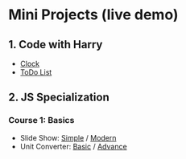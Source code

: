 # Mini Projects (live demo)
## 1. Code with Harry
- [Clock](https://hypertextassassin0273.github.io/Learn_JS/Code_With_Harry/small_projects/Clock.html)
- [ToDo List](https://hypertextassassin0273.github.io/Learn_JS/Code_With_Harry/small_projects/ToDoList.html)
## 2. JS Specialization
### Course 1: Basics
- Slide Show: [Simple](https://hypertextassassin0273.github.io/Learn_JS/JS_Specialization_Practice/Course-1--Basics/assignments/simple_slide_show) / [Modern](https://hypertextassassin0273.github.io/Learn_JS/JS_Specialization_Practice/Course-1--Basics/assignments/advance_slide_show)
- Unit Converter: [Basic](https://hypertextassassin0273.github.io/Learn_JS/JS_Specialization_Practice/Course-1--Basics/assignments/basic_converter) / [Advance](https://hypertextassassin0273.github.io/Learn_JS/JS_Specialization_Practice/Course-1--Basics/assignments/advance_converter)
